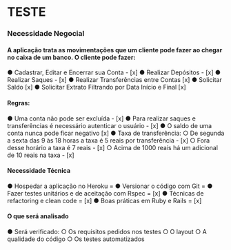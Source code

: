 # TESTE

### Necessidade Negocial

#### A aplicação trata as movimentações que um cliente pode fazer ao chegar no caixa de um banco. O cliente pode fazer:

● Cadastrar, Editar e Encerrar sua Conta - [x]
● Realizar Depósitos - [x]
● Realizar Saques - [x]
● Realizar Transferências entre Contas [x]
● Solicitar Saldo [x]
● Solicitar Extrato Filtrando por Data Início e Final [x]

#### Regras:

● Uma conta não pode ser excluída - [x]
● Para realizar saques e transferências é necessário autenticar o usuário - [x]
● O saldo de uma conta nunca pode ficar negativo [x]
● Taxa de transferência:
○ De segunda a sexta das 9 às 18 horas a taxa é 5 reais por transferência - [x]
○ Fora desse horário a taxa é 7 reais - [x]
○ Acima de 1000 reais há um adicional de 10 reais na taxa - [x]

#### Necessidade Técnica

● Hospedar a aplicação no Heroku = 
● Versionar o código com Git = 
● Fazer testes unitários e de aceitação com Rspec = [x]
● Técnicas de refactoring e clean code = [x]
● Boas práticas em Ruby e Rails = [x]

#### O que será analisado

● Será verificado:
○ Os requisitos pedidos nos testes ○ O layout
○ A qualidade do código
○ Os testes automatizados

